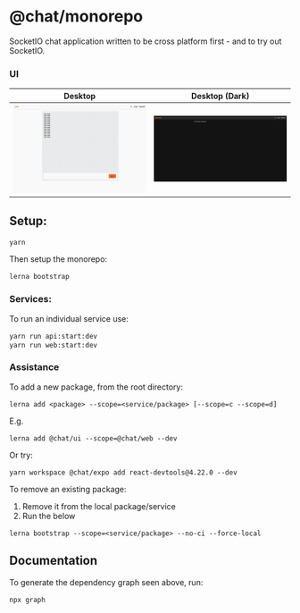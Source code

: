 # @chat/monorepo

SocketIO chat application written to be cross platform first - and to try out SocketIO. 

### UI

Desktop                    |  Desktop (Dark)
:-------------------------:|:-------------------------:
![Chat web page.](./docs/images/web--light-mode.png) | ![Chat web page (dark).](./docs/images/web--dark-mode.png)

## Setup:

```
yarn
```

Then setup the monorepo:

```
lerna bootstrap
```

### Services:

To run an individual service use:

```
yarn run api:start:dev
yarn run web:start:dev
```

### Assistance

To add a new package, from the root directory:

```
lerna add <package> --scope=<service/package> [--scope=c --scope=d]
```

E.g.

```
lerna add @chat/ui --scope=@chat/web --dev
```

Or try:

```
yarn workspace @chat/expo add react-devtools@4.22.0 --dev
```

To remove an existing package:

1. Remove it from the local package/service
2. Run the below

```
lerna bootstrap --scope=<service/package> --no-ci --force-local
```

## Documentation

To generate the dependency graph seen above, run:

```
npx graph
```
